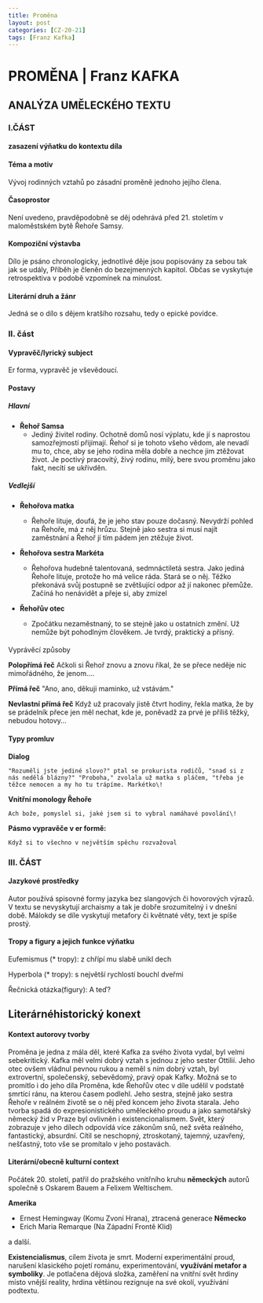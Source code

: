 ```yaml
---
title: Proměna
layout: post
categories: [CZ-20-21]
tags: [Franz Kafka]
---
```


# PROMĚNA | Franz KAFKA

## ANALÝZA UMĚLECKÉHO TEXTU

### I.ČÁST

#### zasazení výňatku do kontextu díla

#### Téma a motiv

Vývoj rodinných vztahů po zásadní proměně jednoho jejího člena.

#### Časoprostor

Není uvedeno, pravděpodobně se děj odehrává před 21. stoletím v
maloměstském bytě Řehoře Samsy.

#### Kompoziční výstavba

Dílo je psáno chronologicky, jednotlivé děje jsou popisovány za sebou
tak jak se udály, Příběh je členěn do bezejmenných kapitol. Občas se
vyskytuje retrospektiva v podobě vzpomínek na minulost.

#### Literární druh a žánr

Jedná se o dílo s dějem kratšího rozsahu, tedy o epické povídce.

### II. část

#### Vypravěč/lyrický subject

Er forma, vypravěč je vševědoucí.

#### Postavy

##### Hlavní

- **Řehoř Samsa**
  - Jediný živitel rodiny. Ochotně domů nosí výplatu, kde jí
    s naprostou samozřejmostí přijímají. Řehoř si je tohoto
    všeho vědom, ale nevadí mu to, chce, aby se jeho rodina
    měla dobře a nechce jim ztěžovat život. Je poctivý
    pracovitý, živý rodinu, milý, bere svou proměnu jako fakt,
    necítí se ukřivděn.

##### Vedlejší

- **Řehořova matka**

  - Řehoře lituje, doufá, že je jeho stav pouze dočasný.
    Nevydrží pohled na Řehoře, má z něj hrůzu. Stejně jako
    sestra si musí najít zaměstnání a Řehoř jí tím pádem jen
    ztěžuje život.

- **Řehořova sestra Markéta**

  - Řehořova hudebně talentovaná, sedmnáctiletá sestra. Jako
    jediná Řehoře lituje, protože ho má velice ráda. Stará se o
    něj. Těžko překonává svůj postupně se zvětšující odpor až jí
    nakonec přemůže. Začíná ho nenávidět a přeje si, aby zmizel

- **Řehořův otec**
  - Zpočátku nezaměstnaný, to se stejně jako u ostatních změní.
    Už nemůže být pohodlným člověkem. Je tvrdý, praktický a
    přísný.

####

Vyprávěcí způsoby

**Polopřímá řeč**
Ačkoli si Řehoř znovu a znovu říkal, že se přece neděje nic
mimořádného, že jenom....

**Přímá řeč**
"Ano, ano, děkuji maminko, už vstávám."

**Nevlastní přímá řeč**
Když už pracovaly jistě čtvrt hodiny, řekla matka, že by se prádelník
přece jen měl nechat, kde je, poněvadž za prvé je příliš těžký,
nebudou hotovy…

#### Typy promluv

**Dialog**

    "Rozuměli jste jediné slovo?" ptal se prokurista rodičů, "snad si z
    nás nedělá blázny?" "Proboha," zvolala už matka s pláčem, "třeba je
    těžce nemocen a my ho tu trápíme. Markétko\!

**Vnitřní monology Řehoře**

    Ach bože, pomyslel si, jaké jsem si to vybral namáhavé povolání\!

**Pásmo vypravěče v er formě:**

    Když si to všechno v největším spěchu rozvažoval

### III. ČÁST

#### Jazykové prostředky

Autor používá spisovné formy jazyka bez slangových či hovorových výrazů.
V textu se nevyskytují archaismy a tak je dobře srozumitelný i v dnešní
době. Málokdy se díle vyskytují metafory či květnaté věty, text je spíše
prostý.

#### Tropy a figury a jejich funkce výňatku

Eufemismus (\* tropy): z chřípí mu slabě unikl dech

Hyperbola (\* tropy): s největší rychlostí bouchl dveřmi

Řečnická otázka(figury): A teď?

## Literárnéhistorický konext

#### Kontext autorovy tvorby

Proměna je jedna z mála děl, které Kafka za svého života vydal, byl
velmi sebekritický. Kafka měl velmi dobrý vztah s jednou z jeho sester
Ottilií. Jeho otec ovšem vládnul pevnou rukou a neměl s ním dobrý vztah,
byl extrovertní, společenský, sebevědomý, pravý opak Kafky. Možná se to
promítlo i do jeho díla Proměna, kde Řehořův otec v díle udělil
v podstatě smrtící ránu, na kterou časem podlehl. Jeho sestra, stejně
jako sestra Řehoře v reálném životě se o něj před koncem jeho života
starala. Jeho tvorba spadá do expresionistického uměleckého proudu a
jako samotářský německý žid v Praze byl ovlivněn i existencionalismem.
Svět, který zobrazuje v jeho dílech odpovídá více zákonům snů, než světa
reálného, fantastický, absurdní. Cítil se neschopný, ztroskotaný,
tajemný, uzavřený, nešťastný, toto vše se promítalo v jeho postavách.

#### Literární/obecně kulturní context

Počátek 20. století, patřil do pražského vnitřního kruhu **německých**
autorů společně s Oskarem Bauem a Felixem Weltischem.

**Amerika**

- Ernest Hemingway (Komu Zvoní Hrana), ztracená generace
  **Německo**
- Erich Maria Remarque (Na Západní Frontě Klid)

a další.

**Existencialismus**, cílem života je
smrt. Moderní experimentální proud, narušení klasického pojetí románu,
experimentování, **využívání metafor a symboliky**. Je potlačena dějová
složka, zaměření na vnitřní svět hrdiny místo vnější reality, hrdina
většinou rezignuje na své okolí, využívání podtextu.
